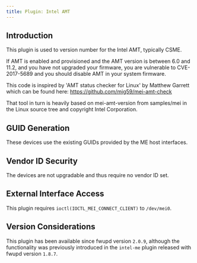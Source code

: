 ```yaml
---
title: Plugin: Intel AMT
---
```


## Introduction

This plugin is used to version number for the Intel AMT, typically CSME.

If AMT is enabled and provisioned and the AMT version is between 6.0 and 11.2,
and you have not upgraded your firmware, you are vulnerable to CVE-2017-5689 and
you should disable AMT in your system firmware.

This code is inspired by 'AMT status checker for Linux' by Matthew Garrett
which can be found here: <https://github.com/mjg59/mei-amt-check>

That tool in turn is heavily based on mei-amt-version from samples/mei in the
Linux source tree and copyright Intel Corporation.

## GUID Generation

These devices use the existing GUIDs provided by the ME host interfaces.

## Vendor ID Security

The devices are not upgradable and thus require no vendor ID set.

## External Interface Access

This plugin requires `ioctl(IOCTL_MEI_CONNECT_CLIENT)` to `/dev/mei0`.

## Version Considerations

This plugin has been available since fwupd version `2.0.9`, although
the functionality was previously introduced in the `intel-me` plugin
released with fwupd version `1.8.7`.
